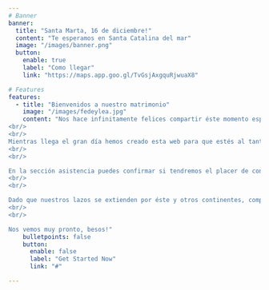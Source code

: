 ```yaml
---
# Banner
banner:
  title: "Santa Marta, 16 de diciembre!"
  content: "Te esperamos en Santa Catalina del mar"
  image: "/images/banner.png"
  button:
    enable: true
    label: "Como llegar"
    link: "https://maps.app.goo.gl/TvGsjAxgquRjwuaX8"

# Features
features:
  - title: "Bienvenidos a nuestro matrimonio"
    image: "/images/fedeylea.jpg"
    content: "Nos hace infinitamente felices compartir éste momento especial con ustedes, que han hecho parte fundamental de nuestra historia de vida.
<br/>
<br/>
Mientras llega el gran día hemos creado esta web para que estés al tanto de todo y para compartir nuestra historia de amor.
<br/>
<br/>

En la sección asistencia puedes confirmar si tendremos el placer de contar con tu compañía. Tu confirmación temprana nos permitirá afinar detalles para que pases junto a nosotros ésta fecha memorable.
<br/>
<br/>

Dado que nuestros lazos se extienden por éste y otros continentes, comprendemos que algunos de nuestros amigos y familiares sólo podran acompañarmos de corazón, y agradecemos profundamente su cariño y disposición. Para todos nuestros invitados está disponible también el libro de firmas donde pueden dejar mensajes y deseos si así lo desean.
<br/>
<br/>

Nos vemos muy pronto, besos!"
    bulletpoints: false
    button:
      enable: false
      label: "Get Started Now"
      link: "#"

---
```

